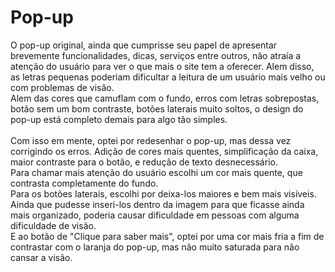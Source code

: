 # Pop-up
O pop-up original, ainda que cumprisse seu papel de apresentar brevemente funcionalidades, dicas, serviços entre outros, não atraía a atenção do usuário para ver o que mais o site tem a oferecer. Alem disso, as letras pequenas poderiam dificultar a leitura de um usuário mais velho ou com problemas de visão. <br>
Alem das cores que camuflam com o fundo, erros com letras sobrepostas, botão sem um bom contraste, botões laterais muito soltos, o design do pop-up está completo demais para algo tão simples. <br><br>
Com isso em mente, optei por redesenhar o pop-up, mas dessa vez corrigindo os erros. Adição de cores mais quentes, simplificação da caixa, maior contraste para o botão, e redução de texto desnecessário.<br>
Para chamar mais atenção do usuário escolhi um cor mais quente, que contrasta completamente do fundo.<br>
Para os botões laterais, escolhi por deixa-los maiores e bem mais visíveis. Ainda que pudesse inseri-los dentro da imagem para que ficasse ainda mais organizado, poderia causar dificuldade em pessoas com alguma dificuldade de visão.<br>
E ao botão de "Clique para saber mais", optei por uma cor mais fria a fim de contrastar com o laranja do pop-up, mas não muito saturada para não cansar a visão.<br>
